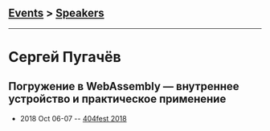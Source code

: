 ## [Events](../README.md) > [Speakers](../speakers.md)
---

# Сергей Пугачёв

## Погружение в WebAssembly — внутреннее устройство и практическое применение
- 2018 Oct 06-07 -- [404fest 2018](https://www.youtube.com/watch?v=b5Ru7StlXpY)    
